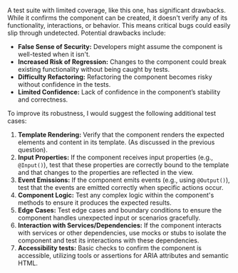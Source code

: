 A test suite with limited coverage, like this one, has significant drawbacks. While it confirms the component can be created, it doesn't verify any of its functionality, interactions, or behavior. This means critical bugs could easily slip through undetected. Potential drawbacks include:

*   **False Sense of Security:** Developers might assume the component is well-tested when it isn't.
*   **Increased Risk of Regression:** Changes to the component could break existing functionality without being caught by tests.
*   **Difficulty Refactoring:** Refactoring the component becomes risky without confidence in the tests.
*   **Limited Confidence:** Lack of confidence in the component’s stability and correctness.

To improve its robustness, I would suggest the following additional test cases:

1.  **Template Rendering:** Verify that the component renders the expected elements and content in its template. (As discussed in the previous question).
2.  **Input Properties:** If the component receives input properties (e.g., `@Input()`), test that these properties are correctly bound to the template and that changes to the properties are reflected in the view.
3.  **Event Emissions:** If the component emits events (e.g., using `@Output()`), test that the events are emitted correctly when specific actions occur.
4.  **Component Logic:** Test any complex logic within the component's methods to ensure it produces the expected results.
5.  **Edge Cases:** Test edge cases and boundary conditions to ensure the component handles unexpected input or scenarios gracefully.
6.  **Interaction with Services/Dependencies:** If the component interacts with services or other dependencies, use mocks or stubs to isolate the component and test its interactions with these dependencies.
7. **Accessibility tests:** Basic checks to confirm the component is accessible, utilizing tools or assertions for ARIA attributes and semantic HTML.